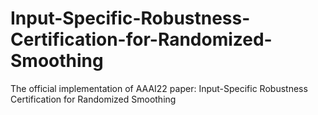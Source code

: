 # Input-Specific-Robustness-Certification-for-Randomized-Smoothing
The official implementation of AAAI22 paper: Input-Specific Robustness Certification for Randomized Smoothing
